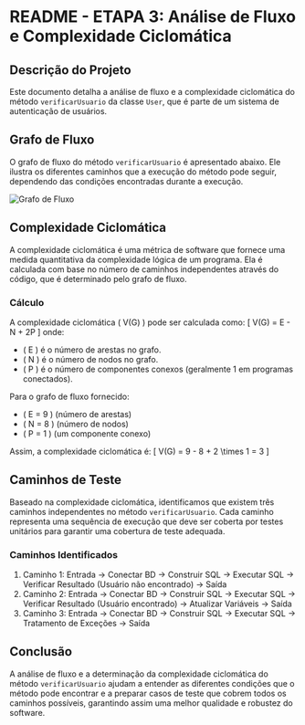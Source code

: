 # README - ETAPA 3: Análise de Fluxo e Complexidade Ciclomática

## Descrição do Projeto
Este documento detalha a análise de fluxo e a complexidade ciclomática do método `verificarUsuario` da classe `User`, que é parte de um sistema de autenticação de usuários.

## Grafo de Fluxo
O grafo de fluxo do método `verificarUsuario` é apresentado abaixo. Ele ilustra os diferentes caminhos que a execução do método pode seguir, dependendo das condições encontradas durante a execução.

![Grafo de Fluxo](https://i.imgur.com/frhRWFq.png)

## Complexidade Ciclomática
A complexidade ciclomática é uma métrica de software que fornece uma medida quantitativa da complexidade lógica de um programa. Ela é calculada com base no número de caminhos independentes através do código, que é determinado pelo grafo de fluxo.

### Cálculo
A complexidade ciclomática \( V(G) \) pode ser calculada como:
\[ V(G) = E - N + 2P \]
onde:
- \( E \) é o número de arestas no grafo.
- \( N \) é o número de nodos no grafo.
- \( P \) é o número de componentes conexos (geralmente 1 em programas conectados).

Para o grafo de fluxo fornecido:
- \( E = 9 \) (número de arestas)
- \( N = 8 \) (número de nodos)
- \( P = 1 \) (um componente conexo)

Assim, a complexidade ciclomática é:
\[ V(G) = 9 - 8 + 2 \times 1 = 3 \]

## Caminhos de Teste
Baseado na complexidade ciclomática, identificamos que existem três caminhos independentes no método `verificarUsuario`. Cada caminho representa uma sequência de execução que deve ser coberta por testes unitários para garantir uma cobertura de teste adequada.

### Caminhos Identificados
1. Caminho 1: Entrada -> Conectar BD -> Construir SQL -> Executar SQL -> Verificar Resultado (Usuário não encontrado) -> Saída
2. Caminho 2: Entrada -> Conectar BD -> Construir SQL -> Executar SQL -> Verificar Resultado (Usuário encontrado) -> Atualizar Variáveis -> Saída
3. Caminho 3: Entrada -> Conectar BD -> Construir SQL -> Executar SQL -> Tratamento de Exceções -> Saída

## Conclusão
A análise de fluxo e a determinação da complexidade ciclomática do método `verificarUsuario` ajudam a entender as diferentes condições que o método pode encontrar e a preparar casos de teste que cobrem todos os caminhos possíveis, garantindo assim uma melhor qualidade e robustez do software.
